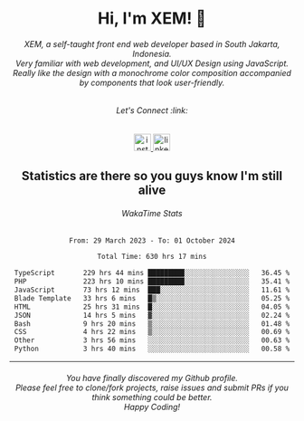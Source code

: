<h1 align="center">Hi, I'm XEM! <span class="wave">👋</span></h1>

<h6 align="center">XEM, a self-taught front end web developer based in South Jakarta, Indonesia.<br>Very familiar with web development, and UI/UX Design using JavaScript.<br>Really like the design with a monochrome color composition accompanied by components that look user-friendly.</h6>

<div align="center">
  <h6>
    <i>Let's Connect :link:</i>
  </h6>
  <a href="https://instagram.com/ensayiti" target="_blank">
    <img src="https://img.shields.io/static/v1?message=Instagram&logo=instagram&label=&color=E4405F&logoColor=white&labelColor=&style=for-the-badge" height="30" alt="instagram logo"  />
  </a>
  <a href="https://www.linkedin.com/in/samuel-andika-94616625b/" target="_blank">
    <img src="https://img.shields.io/static/v1?message=LinkedIn&logo=linkedin&label=&color=0077B5&logoColor=white&labelColor=&style=for-the-badge" height="30" alt="linkedin logo"  />
  </a>
</div>

<h2 align="center">Statistics are there so you guys know I'm still alive</h1>

<div align="center">
  
  <h6>WakaTime Stats</h6>
  <!--START_SECTION:waka-->

```txt
From: 29 March 2023 - To: 01 October 2024

Total Time: 630 hrs 17 mins

TypeScript       229 hrs 44 mins █████████░░░░░░░░░░░░░░░░   36.45 %
PHP              223 hrs 10 mins █████████░░░░░░░░░░░░░░░░   35.41 %
JavaScript       73 hrs 12 mins  ███░░░░░░░░░░░░░░░░░░░░░░   11.61 %
Blade Template   33 hrs 6 mins   █▒░░░░░░░░░░░░░░░░░░░░░░░   05.25 %
HTML             25 hrs 31 mins  █░░░░░░░░░░░░░░░░░░░░░░░░   04.05 %
JSON             14 hrs 5 mins   ▓░░░░░░░░░░░░░░░░░░░░░░░░   02.24 %
Bash             9 hrs 20 mins   ▒░░░░░░░░░░░░░░░░░░░░░░░░   01.48 %
CSS              4 hrs 22 mins   ▒░░░░░░░░░░░░░░░░░░░░░░░░   00.69 %
Other            3 hrs 56 mins   ░░░░░░░░░░░░░░░░░░░░░░░░░   00.63 %
Python           3 hrs 40 mins   ░░░░░░░░░░░░░░░░░░░░░░░░░   00.58 %
```

<!--END_SECTION:waka-->
</div>

---

<h6 align="center">
  You have finally discovered my Github profile.
  <br>
  Please feel free to clone/fork projects, raise issues and submit PRs if you think something could be better.
  <br>
  <i>Happy Coding!</i>
</h6>
